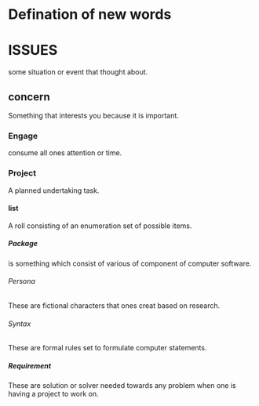 # Defination of new words

# ISSUES

some situation or event that thought about.
## concern
Something that interests you because it is important.

### Engage

consume all ones attention or time.
### Project

A planned undertaking task.

#### list
A roll consisting of an enumeration set of possible items.

##### Package
is something which consist of various of component of computer software.

###### Persona
These are fictional characters that ones creat based on research.

###### Syntax
These are formal rules set to formulate computer statements.

##### Requirement
These are solution or solver needed towards any problem when one is having a project to work on.